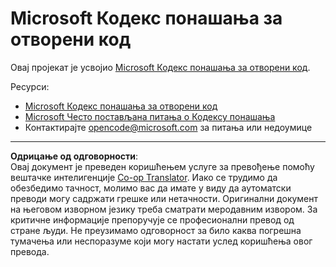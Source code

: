 <!--
CO_OP_TRANSLATOR_METADATA:
{
  "original_hash": "c06b12caf3c901eb3156e3dd5b0aea56",
  "translation_date": "2025-09-18T21:44:34+00:00",
  "source_file": "CODE_OF_CONDUCT.md",
  "language_code": "sr"
}
-->
# Microsoft Кодекс понашања за отворени код

Овај пројекат је усвојио [Microsoft Кодекс понашања за отворени код](https://opensource.microsoft.com/codeofconduct/).

Ресурси:

- [Microsoft Кодекс понашања за отворени код](https://opensource.microsoft.com/codeofconduct/)
- [Microsoft Често постављана питања о Кодексу понашања](https://opensource.microsoft.com/codeofconduct/faq/)
- Контактирајте [opencode@microsoft.com](mailto:opencode@microsoft.com) за питања или недоумице

---

**Одрицање од одговорности**:  
Овај документ је преведен коришћењем услуге за превођење помоћу вештачке интелигенције [Co-op Translator](https://github.com/Azure/co-op-translator). Иако се трудимо да обезбедимо тачност, молимо вас да имате у виду да аутоматски преводи могу садржати грешке или нетачности. Оригинални документ на његовом изворном језику треба сматрати меродавним извором. За критичне информације препоручује се професионални превод од стране људи. Не преузимамо одговорност за било каква погрешна тумачења или неспоразуме који могу настати услед коришћења овог превода.